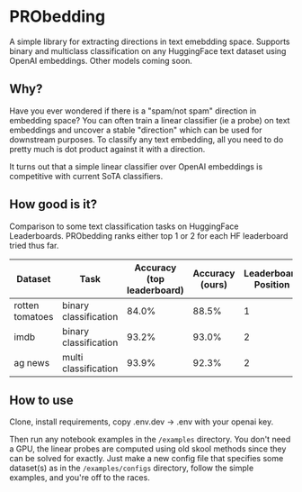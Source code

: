 # PRObedding

A simple library for extracting directions in text emebdding space. Supports binary and multiclass classification on any HuggingFace text dataset using OpenAI embeddings. Other models coming soon.

## Why?

Have you ever wondered if there is a "spam/not spam" direction in embedding space? You can often train a linear classifier (ie a probe) on text embeddings and uncover a stable "direction" which can be used for downstream purposes. To classify any text embedding, all you need to do pretty much is dot product against it with a direction.

It turns out that a simple linear classifier over OpenAI embeddings is competitive with current SoTA classifiers.

## How good is it?

Comparison to some text classification tasks on HuggingFace Leaderboards. PRObedding ranks either top 1 or 2 for each HF leaderboard tried thus far.

| Dataset | Task | Accuracy (top leaderboard) | Accuracy (ours) | Leaderboard Position |
|---------|------|------------------------| --------------- | - |
| rotten tomatoes | binary classification | 84.0%  | 88.5% | 1 |
| imdb | binary classification | 93.2%  | 93.0% | 2 |
| ag news | multi classification | 93.9%  | 92.3% | 2 |

## How to use

Clone, install requirements, copy .env.dev -> .env with your openai key.

Then run any notebook examples in the `/examples` directory. You don't need a GPU, the linear probes are computed using old skool methods since they can be solved for exactly. Just make a new config file that specifies some dataset(s) as in the `/examples/configs` directory, follow the simple examples, and you're off to the races.
